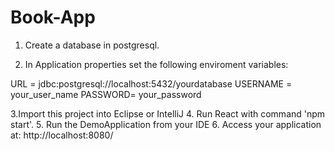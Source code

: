 # Book-App

1. Create a database in postgresql.

2. In Application properties set the following enviroment variables:

URL = jdbc:postgresql://localhost:5432/yourdatabase
USERNAME = your_user_name
PASSWORD= your_password

3.Import this project into Eclipse or IntelliJ
4. Run React with command 'npm start'.
5. Run the DemoApplication from your IDE
6. Access your application at: http://localhost:8080/


